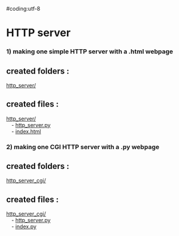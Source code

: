 #coding:utf-8

# HTTP server


### 1) making one simple HTTP server with a .html webpage


created folders :
----------------
[http_server/](https://github.com/Geoffrey-Carpentier/formation_python/tree/main/http_server)
  
created files :
----------------
[http_server/](https://github.com/Geoffrey-Carpentier/formation_python/tree/main/http_server)
<br/>&emsp;- [http_server.py](https://github.com/Geoffrey-Carpentier/formation_python/blob/main/http_server/http_server.py)
<br/>&emsp;- [index.html](https://github.com/Geoffrey-Carpentier/formation_python/blob/main/http_server/index.html)


  
### 2) making one CGI HTTP server with a .py webpage


created folders :
----------------
[http_server_cgi/](https://github.com/Geoffrey-Carpentier/formation_python/tree/main/http_server_cgi)
  
created files :
----------------
[http_server_cgi/](https://github.com/Geoffrey-Carpentier/formation_python/tree/main/http_server_cgi)
<br/>&emsp;- [http_server.py](https://github.com/Geoffrey-Carpentier/formation_python/blob/main/http_server_cgi/http_server.py)
<br/>&emsp;- [index.py](https://github.com/Geoffrey-Carpentier/formation_python/blob/main/http_server_cgi/index.py)


